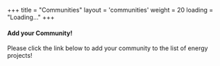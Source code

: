 +++
title = "Communities"
layout = 'communities'
weight = 20
loading = "Loading…"
+++

#### Add your Community!

Please click the link below to add your community to the list of energy projects!
